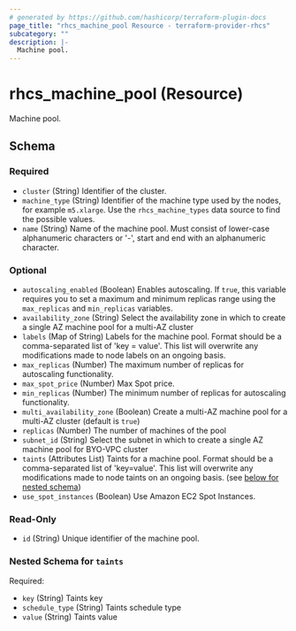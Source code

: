 ```yaml
---
# generated by https://github.com/hashicorp/terraform-plugin-docs
page_title: "rhcs_machine_pool Resource - terraform-provider-rhcs"
subcategory: ""
description: |-
  Machine pool.
---
```


# rhcs_machine_pool (Resource)

Machine pool.



<!-- schema generated by tfplugindocs -->
## Schema

### Required

- `cluster` (String) Identifier of the cluster.
- `machine_type` (String) Identifier of the machine type used by the nodes, for example `m5.xlarge`. Use the `rhcs_machine_types` data source to find the possible values.
- `name` (String) Name of the machine pool. Must consist of lower-case alphanumeric characters or '-', start and end with an alphanumeric character.

### Optional

- `autoscaling_enabled` (Boolean) Enables autoscaling. If `true`, this variable requires you to set a maximum and minimum replicas range using the `max_replicas` and `min_replicas` variables.
- `availability_zone` (String) Select the availability zone in which to create a single AZ machine pool for a multi-AZ cluster
- `labels` (Map of String) Labels for the machine pool. Format should be a comma-separated list of 'key = value'. This list will overwrite any modifications made to node labels on an ongoing basis.
- `max_replicas` (Number) The maximum number of replicas for autoscaling functionality.
- `max_spot_price` (Number) Max Spot price.
- `min_replicas` (Number) The minimum number of replicas for autoscaling functionality.
- `multi_availability_zone` (Boolean) Create a multi-AZ machine pool for a multi-AZ cluster (default is `true`)
- `replicas` (Number) The number of machines of the pool
- `subnet_id` (String) Select the subnet in which to create a single AZ machine pool for BYO-VPC cluster
- `taints` (Attributes List) Taints for a machine pool. Format should be a comma-separated list of 'key=value'. This list will overwrite any modifications made to node taints on an ongoing basis. (see [below for nested schema](#nestedatt--taints))
- `use_spot_instances` (Boolean) Use Amazon EC2 Spot Instances.

### Read-Only

- `id` (String) Unique identifier of the machine pool.

<a id="nestedatt--taints"></a>
### Nested Schema for `taints`

Required:

- `key` (String) Taints key
- `schedule_type` (String) Taints schedule type
- `value` (String) Taints value


